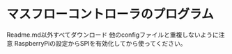 # マスフローコントローラのプログラム

Readme.md以外すべてダウンロード
他のconfigファイルと重複しないように注意
RaspberryPiの設定からSPIを有効化してから使ってください。

